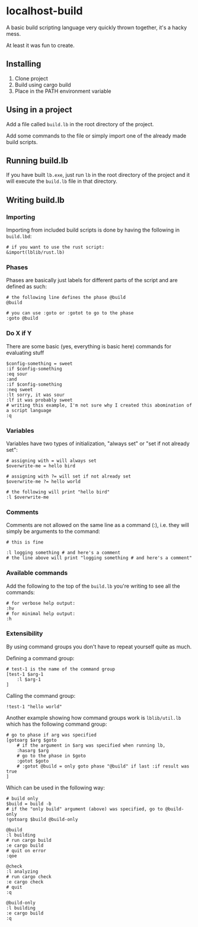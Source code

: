 # localhost-build
A basic build scripting language very quickly thrown together, it's a hacky mess.

At least it was fun to create.

## Installing
1. Clone project
2. Build using cargo build
3. Place in the PATH environment variable

## Using in a project
Add a file called `build.lb` in the root directory of the project.

Add some commands to the file or simply import one of the already made build scripts.

## Running build.lb
If you have built `lb.exe`, just run `lb` in the root directory of the project and it will execute the `build.lb` file in that directory.

## Writing build.lb
### Importing
Importing from included build scripts is done by having the following in `build.lbd`:
```
# if you want to use the rust script:
&import(lblib/rust.lb)
```

### Phases

Phases are basically just labels for different parts of the script and are defined as such:
```
# the following line defines the phase @build
@build

# you can use :goto or :gotot to go to the phase
:goto @build
```

### Do X if Y
There are some basic (yes, everything is basic here) commands for evaluating stuff
```
$config-something = sweet
:if $config-something
:eq sour
:and
:if $config-something
:neq sweet
:lt sorry, it was sour
:lf it was probably sweet
# writing this example, I'm not sure why I created this abomination of a script language
:q
```

### Variables
Variables have two types of initialization, "always set" or "set if not already set":
```
# assigning with = will always set
$overwrite-me = hello bird

# assigning with ?= will set if not already set
$overwrite-me ?= hello world

# the following will print "hello bird"
:l $overwrite-me
```

### Comments
Comments are not allowed on the same line as a command (:), i.e. they will simply be arguments to the command:

```
# this is fine

:l logging something # and here's a comment
# the line above will print "logging something # and here's a comment"
```

### Available commands
Add the following to the top of the `build.lb` you're writing to see all the commands:
```
# for verbose help output:
:hv
# for minimal help output:
:h
```

### Extensibility
By using command groups you don't have to repeat yourself quite as much.

Defining a command group:
```
# test-1 is the name of the command group
[test-1 $arg-1
    :l $arg-1
]
```

Calling the command group:
```
!test-1 "hello world"
```

Another example showing how command groups work is `lblib/util.lb` which has the following command group:
```
# go to phase if arg was specified
[gotoarg $arg $goto
    # if the argument in $arg was specified when running lb,
    :hasarg $arg
    # go to the phase in $goto
    :gotot $goto
    # :gotot @build = only goto phase "@build" if last :if result was true
]
```
Which can be used in the following way:

```
# build only
$build = build -b
# if the "only build" argument (above) was specified, go to @build-only
!gotoarg $build @build-only

@build
:l building
# run cargo build
:e cargo build
# quit on error
:qoe

@check
:l analyzing
# run cargo check
:e cargo check
# quit
:q

@build-only
:l building
:e cargo build
:q
```